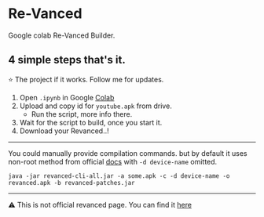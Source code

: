 # Re-Vanced

Google colab Re-Vanced Builder.<br>
## 4 simple steps that's it.
⭐ The project if it works. 
   Follow me for updates.

1. Open `.ipynb` in Google [Colab](https://colab.research.google.com/github/Jarvis-Ank/Re-Vanced/blob/main/Re-Vanced.ipynb)
2. Upload and copy id for `youtube.apk` from drive.
    * Run the script, more info there.
3. Wait for the script to build, once you start it. 
4. Download your Revanced..!

<hr>

You could manually provide compilation commands.
 but by default it uses non-root method from official [docs](https://github.com/revanced/revanced-documentation/wiki/Using-the-ReVanced-CLI-and-installing-ReVanced)
with `-d device-name` omitted.
``` # Non-Root
java -jar revanced-cli-all.jar -a some.apk -c -d device-name -o revanced.apk -b revanced-patches.jar 
```

<hr>

⚠️ This is not official revanced page. 
You can find it [here](https://github.com/revanced/)
